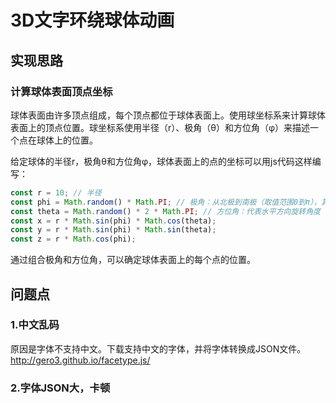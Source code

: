 # 3D文字环绕球体动画

## 实现思路
### 计算球体表面顶点坐标
球体表面由许多顶点组成，每个顶点都位于球体表面上。使用球坐标系来计算球体表面上的顶点位置。球坐标系使用半径（r）、极角（θ）和方位角（φ）来描述一个点在球体上的位置。

给定球体的半径r，极角θ和方位角φ，球体表面上的点的坐标可以用js代码这样编写：
```js
const r = 10; // 半径
const phi = Math.random() * Math.PI; // 极角：从北极到南极（取值范围0到π），其中0代表北极，π代表南极
const theta = Math.random() * 2 * Math.PI; // 方位角：代表水平方向旋转角度
const x = r * Math.sin(phi) * Math.cos(theta);
const y = r * Math.sin(phi) * Math.sin(theta);
const z = r * Math.cos(phi);
```
通过组合极角和方位角，可以确定球体表面上的每个点的位置。


## 问题点
### 1.中文乱码
原因是字体不支持中文。下载支持中文的字体，并将字体转换成JSON文件。
http://gero3.github.io/facetype.js/

### 2.字体JSON大，卡顿
